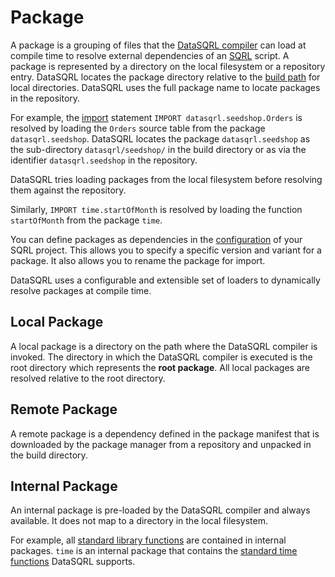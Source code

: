 # Package

A package is a grouping of files that the [DataSQRL compiler](/docs/getting-started/concepts/datasqrl) can load at compile time to resolve external dependencies of an [SQRL](/docs/reference/sqrl/overview) script. A package is represented by a directory on the local filesystem or a repository entry. DataSQRL locates the package directory relative to the [build path](../../operations/build) for local directories. DataSQRL uses the full package name to locate packages in the repository.

For example, the [import](../../sqrl/import) statement `IMPORT datasqrl.seedshop.Orders` is resolved by loading the `Orders` source table from the package `datasqrl.seedshop`. DataSQRL locates the package `datasqrl.seedshop` as the sub-directory `datasqrl/seedshop/` in the build directory or as via the identifier `datasqrl.seedshop` in the repository.

DataSQRL tries loading packages from the local filesystem before resolving them against the repository.

Similarly, `IMPORT time.startOfMonth` is resolved by loading the function `startOfMonth` from the package `time`. 

You can define packages as dependencies in the [configuration](../../operations/package-config) of your SQRL project. This allows you to specify a specific version and variant for a package. It also allows you to rename the package for import.

DataSQRL uses a configurable and extensible set of loaders to dynamically resolve packages at compile time.

## Local Package

A local package is a directory on the path where the DataSQRL compiler is invoked. The directory in which the DataSQRL compiler is executed is the root directory which represents the **root package**. All local packages are resolved relative to the root directory.

## Remote Package

A remote package is a dependency defined in the package manifest that is downloaded by the package manager from a repository and unpacked in the build directory.

## Internal Package

An internal package is pre-loaded by the DataSQRL compiler and always available. It does not map to a directory in the local filesystem.

For example, all [standard library functions](/docs/category/functions) are contained in internal packages. `time` is an internal package that contains the [standard time functions](../../sqrl/functions/time) DataSQRL supports.